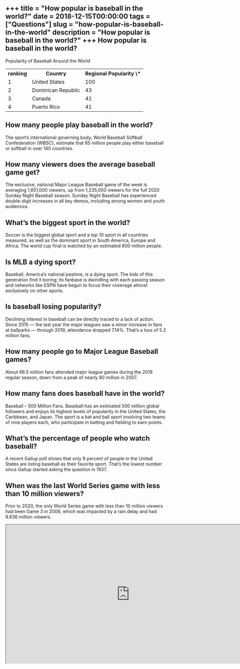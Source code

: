 +++
title = "How popular is baseball in the world?"
date = 2018-12-15T00:00:00
tags = ["Questions"]
slug = "how-popular-is-baseball-in-the-world"
description = "How popular is baseball in the world?"
+++
How popular is baseball in the world?
-------------------------------------

Popularity of Baseball Around the World

<table><tr><th>ranking</th><th>Country</th><th>Regional Popularity \*</th></tr><tr><td>1</td><td>United States</td><td>100</td></tr><tr><td>2</td><td>Dominican Republic</td><td>43</td></tr><tr><td>3</td><td>Canada</td><td>41</td></tr><tr><td>4</td><td>Puerto Rico</td><td>41</td></tr></table>

How many people play baseball in the world?
-------------------------------------------

The sport’s international governing body, World Baseball Softball Confederation (WBSC), estimate that 65 million people play either baseball or softball in over 140 countries.

How many viewers does the average baseball game get?
----------------------------------------------------

The exclusive, national Major League Baseball game of the week is averaging 1,651,000 viewers, up from 1,235,000 viewers for the full 2020 Sunday Night Baseball season. Sunday Night Baseball has experienced double-digit increases in all key demos, including among women and youth audiences.

What’s the biggest sport in the world?
--------------------------------------

Soccer is the biggest global sport and a top 10 sport in all countries measured, as well as the dominant sport in South America, Europe and Africa. The world cup final is watched by an estimated 600 million people.

Is MLB a dying sport?
---------------------

Baseball, America’s national pastime, is a dying sport. The kids of this generation find it boring; its fanbase is dwindling with each passing season and networks like ESPN have begun to focus their coverage almost exclusively on other sports.

Is baseball losing popularity?
------------------------------

Declining interest in baseball can be directly traced to a lack of action. Since 2015 — the last year the major leagues saw a minor increase in fans at ballparks — through 2019, attendance dropped 7.14%. That’s a loss of 5.2 million fans.

How many people go to Major League Baseball games?
--------------------------------------------------

About 68.5 million fans attended major league games during the 2019 regular season, down from a peak of nearly 80 million in 2007.

How many fans does baseball have in the world?
----------------------------------------------

Baseball – 500 Million Fans. Baseball has an estimated 500 million global followers and enjoys its highest levels of popularity in the United States, the Caribbean, and Japan. The sport is a bat and ball sport involving two teams of nine players each, who participate in batting and fielding to earn points.

What’s the percentage of people who watch baseball?
---------------------------------------------------

A recent Gallup poll shows that only 9 percent of people in the United States are listing baseball as their favorite sport. That’s the lowest number since Gallup started asking the question in 1937.

When was the last World Series game with less than 10 million viewers?
----------------------------------------------------------------------

Prior to 2020, the only World Series game with less than 10 million viewers had been Game 3 in 2008, which was impacted by a rain delay and had 9.836 million viewers.

<iframe allow="accelerometer; autoplay; clipboard-write; encrypted-media; gyroscope; picture-in-picture" allowfullscreen="" class="__youtube_prefs__  epyt-is-override  no-lazyload" data-no-lazy="1" data-origheight="433" data-origwidth="770" data-skipgform_ajax_framebjll="" height="433" id="_ytid_95940" loading="lazy" src="https://www.youtube.com/embed/GCcrcemwKsA?enablejsapi=1&autoplay=0&cc_load_policy=0&cc_lang_pref=&iv_load_policy=1&loop=0&modestbranding=0&rel=1&fs=1&playsinline=0&autohide=2&theme=dark&color=red&controls=1&" title="YouTube player" width="770"></iframe>